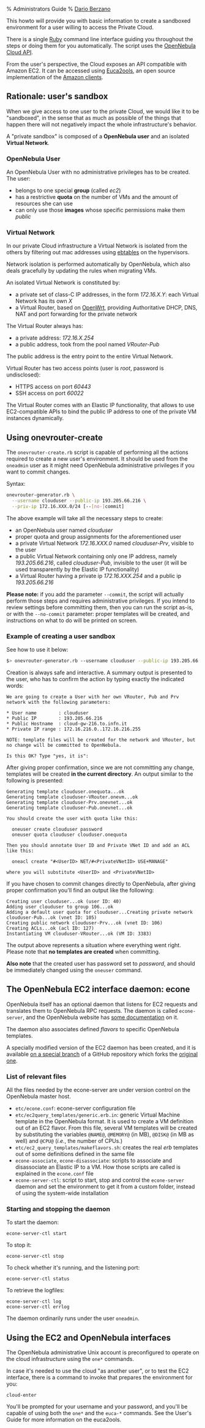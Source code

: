 % Administrators Guide
% [Dario Berzano](mailto:dario.berzano@cern.ch)

This howto will provide you with basic information to create a
sandboxed environment for a user willing to access the Private
Cloud.

There is a single [Ruby](http://www.ruby-lang.org/) command line
interface guiding you throughout the steps or doing them for you
automatically. The script uses the
[OpenNebula Cloud API](opennebula.org/doc/3.8/oca/ruby/).

From the user's perspective, the Cloud exposes an API compatible with
Amazon EC2. It can be accessed using
[Euca2ools](http://www.eucalyptus.com/download/euca2ools), an open
source implementation of the
[Amazon clients](https://aws.amazon.com/ec2/faqs/).


Rationale: user's sandbox
-------------------------

When we give access to one user to the private Cloud, we would like it
to be "sandboxed", in the sense that as much as possible of the things
that happen there will not negatively impact the whole
infrastructure's behavior.

A "private sandbox" is composed of a **OpenNebula user** and an
isolated **Virtual Network**.

### OpenNebula User

An OpenNebula User with no administrative privileges has to be
created. The user:

*   belongs to one special **group** (called *ec2*)
*   has a restrictive **quota** on the number of VMs and the amount of
    resources she can use
*   can only use those **images** whose specific permissions make them
    *public*

### Virtual Network

In our private Cloud infrastructure a Virtual Network is isolated from
the others by filtering out mac addresses using
[ebtables](http://ebtables.sourceforge.net/) on the hypervisors.

Network isolation is performed automatically by OpenNebula, which also
deals gracefully by updating the rules when migrating VMs.

An isolated Virtual Network is constituted by:

*   a private set of class-C IP addresses, in the form *172.16.X.Y*:
    each Virtual Network has its own *X*
*   a Virtual Router, based on [OpenWrt](https://openwrt.org/),
    providing Authoritative DHCP, DNS, NAT and port forwarding for the
    private network

The Virtual Router always has:

*   a private address: *172.16.X.254*
*   a public address, took from the pool named *VRouter-Pub*

The public address is the entry point to the entire Virtual Network.

Virtual Router has two access points (user is *root*, password is
undisclosed):

*   HTTPS access on port *60443*
*   SSH access on port *60022*

The Virtual Router comes with an Elastic IP functionality, that allows
to use EC2-compatible APIs to bind the public IP address to one of the
private VM instances dynamically.


Using onevrouter-create
-----------------------

The `onevrouter-create.rb` script is capable of performing all the
actions required to create a new user's environment. It should be used
from the `oneadmin` user as it might need OpenNebula administrative
privileges if you want to commit changes.

Syntax:

```bash
onevrouter-generator.rb \
  --username clouduser --public-ip 193.205.66.216 \
  --priv-ip 172.16.XXX.0/24 [--[no-]commit]
```

The above example will take all the necessary steps to create:

*   an OpenNebula user named *clouduser*
*   proper quota and group assignments for the aforementioned user
*   a private Virtual Network *172.16.XXX.0* named *clouduser-Prv*,
    visible to the user
*   a public Virtual Network containing only one IP address, namely
    *193.205.66.216*, called *clouduser-Pub*, invisible to the user
    (it will be used transparently by the Elastic IP functionality)
*   a Virtual Router having a private ip *172.16.XXX.254* and a public
    ip *193.205.66.216*

**Please note:** if you add the parameter `--commit`, the script will
actually perform those steps and requires administrative privileges.
If you intend to review settings before committing them, then you can
run the script as-is, or with the `--no-commit` parameter: proper
templates will be created, and instructions on what to do will be
printed on screen.

### Example of creating a user sandbox

See how to use it below:

```bash
$> onevrouter-generator.rb --username clouduser --public-ip 193.205.66.216 --priv-ip 172.16.216.0/24
```

Creation is always safe and interactive. A summary output is presented
to the user, who has to confirm the action by typing exactly the
indicated words:

```
We are going to create a User with her own VRouter, Pub and Prv network with the following parameters:

* User name        : clouduser
* Public IP        : 193.205.66.216
* Public Hostname  : cloud-gw-216.to.infn.it
* Private IP range : 172.16.216.0..172.16.216.255

NOTE: template files will be created for the network and VRouter, but no change will be committed to OpenNebula.

Is this OK? Type "yes, it is":
```

After giving proper confirmation, since we are not committing any
change, templates will be created **in the current directory**. An
output similar to the following is presented:

```
Generating template clouduser.onequota...ok
Generating template clouduser-VRouter.onevm...ok
Generating template clouduser-Prv.onevnet...ok
Generating template clouduser-Pub.onevnet...ok

You should create the user with quota like this:

  oneuser create clouduser password
  oneuser quota clouduser clouduser.onequota

Then you should annotate User ID and Private VNet ID and add an ACL
like this:

  oneacl create "#<UserID> NET/#<PrivateVNetID> USE+MANAGE"

where you will substitute <UserID> and <PrivateVNetID>
```

If you have chosen to commit changes directly to OpenNebula, after
giving proper confirmation you'll find an output like the following:

```
Creating user clouduser...ok (user ID: 40)
Adding user clouduser to group 106...ok
Adding a default user quota for clouduser...Creating private network clouduser-Pub...ok (vnet ID: 105)
Creating public network clouduser-Prv...ok (vnet ID: 106)
Creating ACLs...ok (acl ID: 127)
Instantiating VM clouduser-VRouter...ok (VM ID: 3383)
```

The output above represents a situation where everything went right.
Please note that **no templates are created** when committing.

**Also note** that the created user has password set to *password*,
and should be immediately changed using the `oneuser` command.


The OpenNebula EC2 interface daemon: econe
------------------------------------------

OpenNebula itself has an optional daemon that listens for EC2 requests
and translates them to OpenNebula RPC requests. The daemon is called
`econe-server`, and the OpenNebula website has
[some documentation](http://opennebula.org/documentation:archives:rel3.8:ec2qcg)
on it.

The daemon also associates defined *flavors* to specific OpenNebula
templates.

A specially modified version of the EC2 daemon has been created, and
it is available
[on a special branch](https://github.com/dberzano/opennebula-torino/tree/one-3.8-ec2)
of a GitHub repository which forks the
[original one](http://dev.opennebula.org/).

### List of relevant files

All the files needed by the econe-server are under version control on
the OpenNebula master host.

*   `etc/econe.conf`: econe-server configuration file
*   `etc/ec2query_templates/generic.erb.in`: generic Virtual Machine
    template in the OpenNebula format. It is used to create a VM
    definition out of an EC2 flavor. From this file, several VM
    templates will be created by substituting the variables `@NAME@`,
    `@MEMORY@` (in MB), `@DISK@` (in MB as well) and `@CPU@` (*i.e.*,
    the number of CPUs.)
*   `etc/ec2_query_templates/makeflavors.sh`: creates the real *erb*
    templates out of some definitions defined in the same file
*   `econe-associate`, `econe-disassociate`: scripts to associate and
    disassociate an Elastic IP to a VM. How those scripts are called
    is explained in the `econe.conf` file
*   `econe-server-ctl`: script to start, stop and control the
    `econe-server` daemon and set the environment to get it from a
    custom folder, instead of using the system-wide installation

### Starting and stopping the daemon

To start the daemon:

    econe-server-ctl start

To stop it:

    econe-server-ctl stop

To check whether it's running, and the listening port:

    econe-server-ctl status

To retrieve the logfiles:

    econe-server-ctl log
    econe-server-ctl errlog

The daemon ordinarily runs under the user `oneadmin`.


Using the EC2 and OpenNebula interfaces
---------------------------------------

The OpenNebula administrative Unix account is preconfigured to operate
on the cloud infrastructure using the `one*` commands.

In case it's needed to use the cloud "as another user", or to test the
EC2 interface, there is a command to invoke that prepares the
environment for you:

    cloud-enter

You'll be prompted for your username and your password, and you'll be
capable of using both the `one*` and the `euca-*` commands. See the
User's Guide for more information on the euca2ools.

